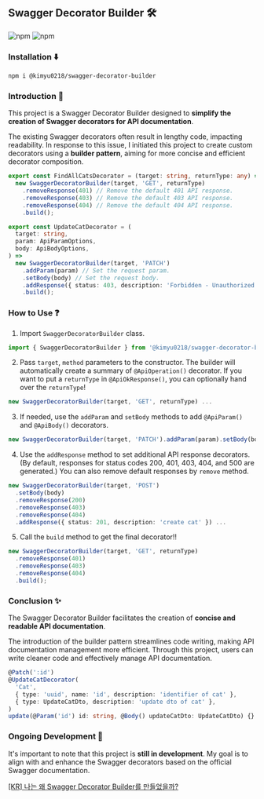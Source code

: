 ## Swagger Decorator Builder 🛠️

![npm](https://img.shields.io/npm/v/@kimyu0218/swagger-decorator-builder) ![npm](https://img.shields.io/npm/dt/%40kimyu0218%2Fswagger-decorator-builder)

### Installation ⬇️

```bash
npm i @kimyu0218/swagger-decorator-builder
```

### Introduction 👀

This project is a Swagger Decorator Builder designed to **simplify the creation of Swagger decorators for API documentation**.

The existing Swagger decorators often result in lengthy code, impacting readability. In response to this issue, I initiated this project to create custom decorators using a **builder pattern**, aiming for more concise and efficient decorator composition.

```ts
export const FindAllCatsDecorator = (target: string, returnType: any) =>
  new SwaggerDecoratorBuilder(target, 'GET', returnType)
    .removeResponse(401) // Remove the default 401 API response.
    .removeResponse(403) // Remove the default 403 API response.
    .removeResponse(404) // Remove the default 404 API response.
    .build();

export const UpdateCatDecorator = (
  target: string,
  param: ApiParamOptions,
  body: ApiBodyOptions,
) =>
  new SwaggerDecoratorBuilder(target, 'PATCH')
    .addParam(param) // Set the request param.
    .setBody(body) // Set the request body.
    .addResponse({ status: 403, description: 'Forbidden - Unauthorized User' }) // Overwrite the default 403 API response.
    .build();
```

### How to Use ❓

1. Import `SwaggerDecoratorBuilder` class.

```ts
import { SwaggerDecoratorBuilder } from '@kimyu0218/swagger-decorator-builder';
```

2. Pass `target`, `method` parameters to the constructor. The builder will automatically create a summary of `@ApiOperation()` decorator. If you want to put a `returnType` in `@ApiOkResponse()`, you can optionally hand over the `returnType`!

```ts
new SwaggerDecoratorBuilder(target, 'GET', returnType) ...
```

3. If needed, use the `addParam` and `setBody` methods to add `@ApiParam()` and `@ApiBody()` decorators.

```ts
new SwaggerDecoratorBuilder(target, 'PATCH').addParam(param).setBody(body) ...
```

4. Use the `addResponse` method to set additional API response decorators. (By default, responses for status codes 200, 401, 403, 404, and 500 are generated.) You can also remove default responses by `remove` method.

```ts
new SwaggerDecoratorBuilder(target, 'POST')
  .setBody(body)
  .removeResponse(200)
  .removeResponse(403)
  .removeResponse(404)
  .addResponse({ status: 201, description: 'create cat' }) ...
```

5. Call the `build` method to get the final decorator!!

```ts
new SwaggerDecoratorBuilder(target, 'GET', returnType)
  .removeResponse(401)
  .removeResponse(403)
  .removeResponse(404)
  .build();
```

### Conclusion ✨

The Swagger Decorator Builder facilitates the creation of **concise and readable API documentation**.

The introduction of the builder pattern streamlines code writing, making API documentation management more efficient. Through this project, users can write cleaner code and effectively manage API documentation.

```ts
@Patch(':id')
@UpdateCatDecorator(
  'Cat',
  { type: 'uuid', name: 'id', description: 'identifier of cat' },
  { type: UpdateCatDto, description: 'update dto of cat' },
)
update(@Param('id') id: string, @Body() updateCatDto: UpdateCatDto) {}
```

### Ongoing Development 🏃

It's important to note that this project is **still in development**. My goal is to align with and enhance the Swagger decorators based on the official Swagger documentation.

[[KR] 나는 왜 Swagger Decorator Builder를 만들었을까?](https://github.com/kimyu0218/swagger-decorator-builder/wiki/%EB%82%98%EB%8A%94-%EC%99%9C-Swagger-Decorator-Builder%EB%A5%BC-%EB%A7%8C%EB%93%A4%EC%97%88%EC%9D%84%EA%B9%8C%3F)
